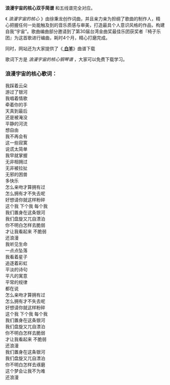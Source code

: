 

**浪漫宇宙的核心双手简谱** 和五线谱完全对应。

《 _浪漫宇宙的核心_
》由徐秉龙创作词曲，并且亲力亲为担纲了歌曲的制作人，精心把握任何一处能触及到的音乐质感与审美，打造最具个人意识风格的作品，构建自我“宇宙”。歌曲编曲部分邀请到了第30届台湾金曲奖最佳乐团获奖者『椅子乐团』为这首歌进行编曲，耗时4个月，精心打磨完成。

同时，网站还为大家提供了《[ **白羊**](Music-8964-白羊-徐秉龙和沈以诚.html "白羊")》曲谱下载

歌词下方是 _浪漫宇宙的核心钢琴谱_ ，大家可以免费下载学习。

### 浪漫宇宙的核心歌词：

我踩着云朵  
游过了银河  
我唱着情歌  
牵着你的手  
天真到最后  
还是被淹没  
平静的河流  
想自由  
我不再会有  
这一些寂寞  
说谎太简单  
我早就掌握  
无非相拥过  
无非被拉扯  
无邪的困兽  
多快乐  
怎么亲吻才算拥有过  
怎么拥有才不失去呢  
好想请你就这样粉碎  
这个我 下个我 每个我  
我们置身在这条银河  
我们盘旋又兀自漂泊  
你不明白怎样去脆弱  
才让我看起来 不脆弱  
还浪漫  
我听见生命  
一点点坠落  
我看着星子  
追逐着彩虹  
平淡的诗句  
平凡的寓意  
平常的规律  
都在说  
怎么亲吻才算拥有过  
怎么拥有才不失去呢  
好想请你就这样粉碎  
这个我 下个我 每个我  
我们置身在这条银河  
我们盘旋又兀自漂泊  
你不明白怎样去脆弱  
才让我看起来 不脆弱  
还浪漫  
我们置身在这条银河  
我们盘旋又兀自漂泊  
你不明白怎样去琢磨  
这个梦会让我不为难  
还浪漫

